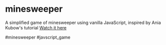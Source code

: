 # minesweeper
A simplified game of minesweeper using vanilla JavaScript, inspired by Ania Kubow's tutorial
[Watch it here](https://www.youtube.com/watch?v=rxdGAKRndz8)

#minesweeper
#javscript_game
